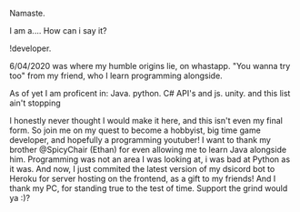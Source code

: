 Namaste. 

I am a.... How can i say it?

!developer. 

6/04/2020 was where my humble origins lie, on whastapp. "You wanna try too" from my friend, who I learn programming alongside.

As of yet I am proficent in:
  Java.
  python.
  C#
  API's and js.
  unity.
  and this list ain't stopping
  
I honestly never thought I would make it here, and this isn't even my final form. So join me on my quest to become a hobbyist, big time game developer, and hopefully a programming youtuber!
I want to thank my brother @SpicyChair (Ethan) for even allowing me to learn Java alongside him. Programming was not an area I was looking at, i was bad at Python as it was. 
And now, I just commited the latest version of my dsicord bot to Heroku for server hosting on the frontend, as a gift to my friends!
And I thank my PC, for standing true to the test of time. 
Support the grind would ya :)?
